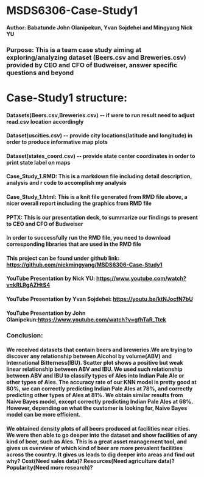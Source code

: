 # MSDS6306-Case-Study1
**Author: Babatunde John Olanipekun, Yvan Sojdehei and Mingyang Nick YU**
### Purpose: This is a team case study aiming at exploring/analyzing dataset (Beers.csv and Breweries.csv) provided by CEO and CFO of Budweiser, answer specific questions and beyond
# Case-Study1 structure: 
#### Datasets(Beers.csv,Breweries.csv) -- if were to run result need to adjust read.csv location accordingly
#### Dataset(uscities.csv) -- provide city locations(latitude and longitude) in order to produce informative map plots
#### Dataset(states_coord.csv) -- provide state center coordinates in order to print state label on maps
#### Case_Study_1.RMD: This is a markdown file including detail description, analysis and r code to accomplish my analysis
#### Case_Study_1.html: This is a knit file generated from RMD file above, a nicer overall report including the graphics from RMD file
#### PPTX: This is our presentation deck, to summarize our findings to present to CEO and CFO of Budweiser
#### In order to successfully run the RMD file, you need to download corresponding libraries that are used in the RMD file
#### This project can be found under github link: https://github.com/nickmingyang/MSDS6306-Case-Study1
#### YouTube Presentation by Nick YU: https://www.youtube.com/watch?v=kRLRgAZHtS4
#### YouTube Presentation by Yvan Sojdehei: https://youtu.be/ktNJocfN7bU
#### YouTube Presentation by John Olanipekun:https://www.youtube.com/watch?v=gfhTaR_Ttek

### Conclusion:

#### We received datasets that contain beers and breweries.We are trying to discover any relationship between Alcohol by volume(ABV) and International Bitterness(IBU). Scatter plot shows a positive but weak linear relationship between ABV and IBU. We used such relationship between ABV and IBU to classify types of Ales into Indian Pale Ale or other types of Ales. The accuracy rate of our KNN model is pretty good at 80%, we can correctly predicting Indian Pale Ales at 78%, and correctly predicting other types of Ales at 81%. We obtain similar results from Naive Bayes model, except correctly predicting Indian Pale Ales at 68%. However, depending on what the customer is looking for, Naive Bayes model can be more efficient.

#### We obtained density plots of all beers produced at facilities near cities. We were then able to go deeper into the dataset and show facilities of any kind of beer, such as Ales. This is a great asset management tool, and gives us overview of which kind of beer are more prevalent facilities across the country. It gives us leads to dig deeper into areas and find out why? Cost(Need sales data)? Resources(Need agriculture data)? Popularity(Need more research)?
